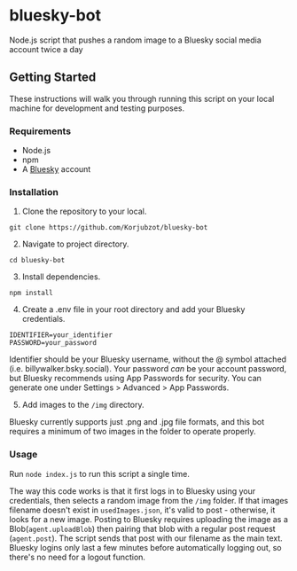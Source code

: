 # bluesky-bot
Node.js script that pushes a random image to a Bluesky social media account twice a day

## Getting Started

These instructions will walk you through running this script on your local machine for development and testing purposes.

### Requirements

- Node.js
- npm
- A [Bluesky](https://bsky.app/) account

### Installation

1. Clone the repository to your local.
```
git clone https://github.com/Korjubzot/bluesky-bot
```
2. Navigate to project directory.
```
cd bluesky-bot
```
3. Install dependencies.
```
npm install
```
4. Create a .env file in your root directory and add your Bluesky credentials.
```
IDENTIFIER=your_identifier
PASSWORD=your_password
```
Identifier should be your Bluesky username, without the @ symbol attached (i.e. billywalker.bsky.social). Your password _can_ be your account password, but Bluesky recommends using App Passwords for security. You can generate one under Settings > Advanced > App Passwords.

5. Add images to the ```/img``` directory.

Bluesky currently supports just .png and .jpg file formats, and this bot requires a minimum of two images in the folder to operate properly.

### Usage

Run ```node index.js``` to run this script a single time. 

The way this code works is that it first logs in to Bluesky using your credentials, then selects a random image from the ```/img``` folder. If that images filename doesn't exist in ```usedImages.json```, it's valid to post - otherwise, it looks for a new image. 
Posting to Bluesky requires uploading the image as a Blob(```agent.uploadBlob```) then pairing that blob with a regular post request (```agent.post```). The script sends that post with our filename as the main text. Bluesky logins only last a few minutes before automatically logging out, so there's no need for a logout function.
